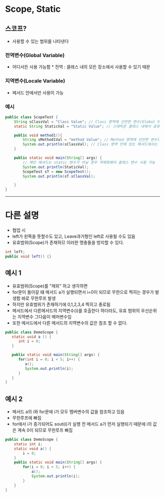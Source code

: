 # Scope, Static

## 스코프?
- 사용할 수 있는 범위를 나타낸다

### 전역변수(Global Variable)
- 어디서든 사용 가능함    * 전역 : 클래스 내의 모든 장소에서 사용할 수 있기 때문

### 지역변수(Locale Variable)
- 메서드 안에서만 사용이 가능

### 예시
```JAVA
public class ScopeTest {
    String sClassVal = "Class Value"; // Class 영역에 선언한 변수(Global Variable)
    static String StaticVal = "Static Value"; // 스태틱은 클래스 내에서 공유되어 아무데서나 사용

    public void method1(){
        String sMethod1Val = "method Value"; // Method 영역에 선언한 변수(Local Variable)
        System.out.println(sClassVal); // Class 영역 안에 있는 메서드에서는 클래스 변수 사용 가능
    }

    public static void main(String[] args) {
        // 메인 메서드는 static 변수가 아닐 경우 객체화해야 클래스 변수 사용 가능
        System.out.println(StaticVal);
        ScopeTest sT = new ScopeTest();
        System.out.println(sT.sClassVal);

    }
}
```
------------------------------------------------------------------------------------------------

# 다른 설명
- 협업 시
- left가 왼쪽을 뜻할수도 있고, Leave과거형인 left로 사용될 수도 있음
- 유효범위(Scope)가 존재하므 이러한 명충돌을 방지할 수 있다.
``` JAVA
int left;
public void left() {}
```


## 예시 1
- 유효범위(Scope)를 "제외" 하고 생각하면
- for문이 돌아갈 떄 메서드 a가 실행되면서 i=0이 되므로 무한으로 찍히는 경우가 발생함 바로 무한루프 발생
- 하지만 유효범위가 존재하기에 0,1,2,3,4 찍히고 죵로됨
- 메서드에서 다른메서드의 지역변수(i)를 호출한다 하더라도, 유효 범위의 우선순위는 지역변수 그다음이 메머변수임
- 또한 메서드에서 다른 메서드의 지역변수의 값은 참조 할 수 없다.
``` JAVA
public class DemoScope {
   static void a () {
      int i = 0;
   }

   public static void main(String[] args) {
      for(int i = 0; i < 5; i++) {
         a();
         System.out.println(i);
      }
   }
}
```


## 예시 2
- 메서드 a의 i와 for문에 i가 모두 멤버변수의 값을 참조하고 있음
- 무한루프에 빠짐
- for에서 i가 증가되어도 sout(i)가 실행 전 메서드 a가 먼저 실행되기 때문에 i의 값은 계속 0이 되므로 무한루프 빠짐
``` JAVA
public class DemoScope {
    static int i;
    static void a() {
        i = 0;
    }
    public static void main(String[] args) {
        for(i = 0; i < 5; i++) {
            a();
            System.out.println(i);
        }
    }
}
```




